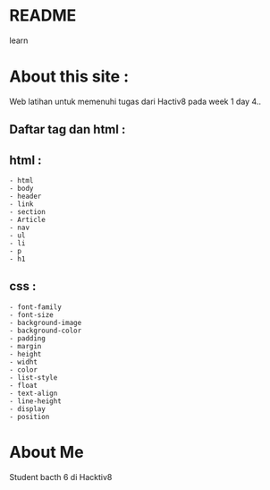 # README
learn

# About this site :

Web latihan untuk memenuhi tugas dari Hactiv8 pada week 1 day 4..

## Daftar tag dan html :

## html :
	- html
	- body
	- header
	- link
	- section
	- Article
	- nav
	- ul
	- li
	- p
	- h1
	
## css :
	- font-family
	- font-size
	- background-image
	- background-color
	- padding
	- margin
	- height
	- widht
	- color
	- list-style
	- float
	- text-align
	- line-height
	- display
	- position
	

# About Me

Student bacth 6 di Hacktiv8
	

